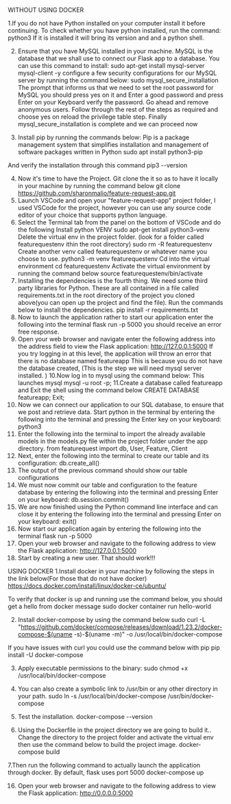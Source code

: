 WITHOUT USING DOCKER

1.If you do not have Python installed on your computer install it before continuing. 
To check whether you have python installed, run the command: python3
If it is installed it will bring its version and and a python shell.  

2. Ensure that you have MySQL installed in your machine. MySQL is the database that we shall use to connect our Flask app to a database. You can use this command to install: sudo apt-get install mysql-server mysql-client -y
configure a few security configurations for our MySQL server by running the command below:
sudo mysql_secure_installation
The prompt  that informs us that we need to set the root password for MySQL you should press yes on it and  Enter a good password and press Enter on your Keyboard verify the password. Go ahead and remove anonymous users.  Follow through the rest of the steps as required and choose yes on reload the privilege table step.
Finally mysql_secure_installation is complete and we can proceed now


3. Install pip by running the commands  below:  Pip is a package management system that simplifies installation and management of software packages written in Python 
sudo apt install python3-pip

And verify the installation through this command
pip3 --version

4. Now it's time to have the Project. Git clone the it  so as to have it locally in your machine by running the command below
git clone https://github.com/sharonmalio/feature-request-app.git
5. Launch VSCode and open your "feature-request-app" project folder, I used VSCode for the project, however you can use any source code editor of your choice that supports python language. 
6. Select the Terminal tab from the panel on the bottom of VSCode and do the following
Install python VENV
sudo apt-get install python3-venv
Delete the virtual env in the project folder. (look for a folder called featurequestenv ithin the root directory)
sudo rm -R featurequestenv
Create another venv called featurequestenv or whatever name you choose to use.
python3 -m venv featurequestenv
Cd into the virtual environment
cd featurequestenv
Activate the virtual environment by running the command below
source featurequestenv/bin/activate 
7. Installing the dependencies is the fourth  thing. We need some third party libraries for Python. These are all contained in a file called requirements.txt in the root directory of the project you cloned above(you can open up the project and find  the file). Run the commands below to install the dependencies.
pip install -r requirements.txt 
8. Now to launch the application rather to start our application enter the following into the terminal
flask run -p 5000  you should receive an error free response. 
9. Open your web browser and navigate enter the following address into the address field to view the Flask application:
http://127.0.0.1:5000
If you try logging in at this level, the application will throw an error that there is no database named featureapp
This is because you do not have the database created, (This is the step we will need mysql server installed. )
10.Now log in to mysql using the command below: This launches mysql 
mysql -u root -p;
11.Create a database called featureapp and Exit the shell using the command below
CREATE DATABASE featureapp;
Exit;
12. Now we can connect our application to our SQL database, to ensure that we post and retrieve data. Start python in the terminal by entering the following into the terminal and pressing the Enter key on your keyboard:
python3
10. Enter the following into the terminal to import the already available models in the models.py file within the project folder under the app directory. 
from featurequest import db, User, Feature, Client
11. Next, enter the following into the terminal to create our table and its configuration:
db.create_all()
12. The output of the previous command should show our table configurations
13. We must now commit our table and configuration to the feature database by entering the following into the terminal and pressing Enter on your keyboard:
db.session.commit()
14. We are now finished using the Python command line interface and can close it by entering the following into the terminal and pressing Enter on your keyboard:
exit()
15. Now start our application again by entering the following into the terminal
flask run -p 5000  
16. Open your web browser and navigate to the following address to view the Flask application:
http://127.0.0.1:5000
17. Start by creating a new user. That should work!!!

USING  DOCKER
1.Install docker in your machine by following the steps in the link below(For those that do not have docker)
https://docs.docker.com/install/linux/docker-ce/ubuntu/

To verify that docker is up and running use the command below, you should get a hello from docker message
sudo docker container run hello-world 

2. Install docker-compose by using the command below
sudo curl -L "https://github.com/docker/compose/releases/download/1.23.2/docker-compose-$(uname -s)-$(uname -m)" -o /usr/local/bin/docker-compose

If you have issues with curl you could use the command below with pip
pip install -U docker-compose

3. Apply executable permissions to the binary:
sudo chmod +x /usr/local/bin/docker-compose

4. You can also create a symbolic link to /usr/bin or any other directory in your path.
sudo ln -s /usr/local/bin/docker-compose /usr/bin/docker-compose

5. Test the installation.
docker-compose --version

6. Using the Dockerfile in the project directory we are going to build it.. Change the directory to the project folder and activate the virtual env then use the command below to build the project image.
docker-compose build

7.Then run the following command to actually launch the application through docker. By default, flask uses port 5000
docker-compose up 

16. Open your web browser and navigate to the following address to view the Flask application:
http://0.0.0.0:5000
 










